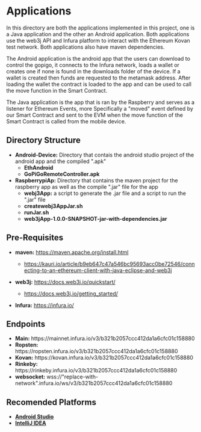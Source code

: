 # Applications

In this directory are both the applications implemented in this project, one is a Java application and the other an Android application. Both applications use the web3j API and Infura platform to interact with the Ethereum Kovan test network. Both applications also have maven dependencies.

The Android application is the android app that the users can download to control the gopigo, it connects to the Infura network, loads a wallet or creates one if none is found in the downloads folder of the device. If a wallet is created then funds are requested to the metamask address. After loading the wallet  the contract is loaded to the app and can be used to call the move function in the Smart Contract.

The Java application is the app that is ran by the Raspberry and serves as a listener for Ethereum Events, more Specifically a "moved" event defined by our Smart Contract and sent to the EVM when the move function of the Smart Contract is called from the mobile device.

## Directory Structure
* **Android-Device:** Directory that contais the android studio project of the android app and the compiled ".apk"
  * **EthAndroid**
  * **GoPiGoRemoteController.apk**
* **RaspberrypiAp:** Directory that contains the maven project for the raspberry app as well as the compile ".jar" file for the app
  * **webj3App:** a script to generate the .jar file and a script to run the ".jar" file
  * **createwebj3AppJar.sh**
  * **runJar.sh**
  * **web3jApp-1.0.0-SNAPSHOT-jar-with-dependencies.jar**

## Pre-Requisites

* **maven:** https://maven.apache.org/install.html
	* https://kauri.io/article/b9eb647c47a546bc95693acc0be72546/connecting-to-an-ethereum-client-with-java-eclipse-and-web3j

* **web3j:** https://docs.web3j.io/quickstart/
	* https://docs.web3j.io/getting_started/

* **Infura:** https://infura.io/

## Endpoints

* **Main:** https://<span></span>mainnet.infura.io/v3/b321b2057ccc412da1a6cfc01c158880
* **Ropsten:** https://<span></span>ropsten.infura.io/v3/b321b2057ccc412da1a6cfc01c158880
* **Kovan:** https://<span></span>kovan.infura.io/v3/b321b2057ccc412da1a6cfc01c158880
* **Rinkeby:** https://<span></span>rinkeby.infura.io/v3/b321b2057ccc412da1a6cfc01c158880
* **websocket:** wss://<span></span>"replace-with-network".infura.io/ws/v3/b321b2057ccc412da1a6cfc01c158880

## Recomended Platforms
* **[Android Studio](https://developer.android.com/studio/install)**
* **[IntelliJ IDEA](https://www.jetbrains.com/idea/download/)**
